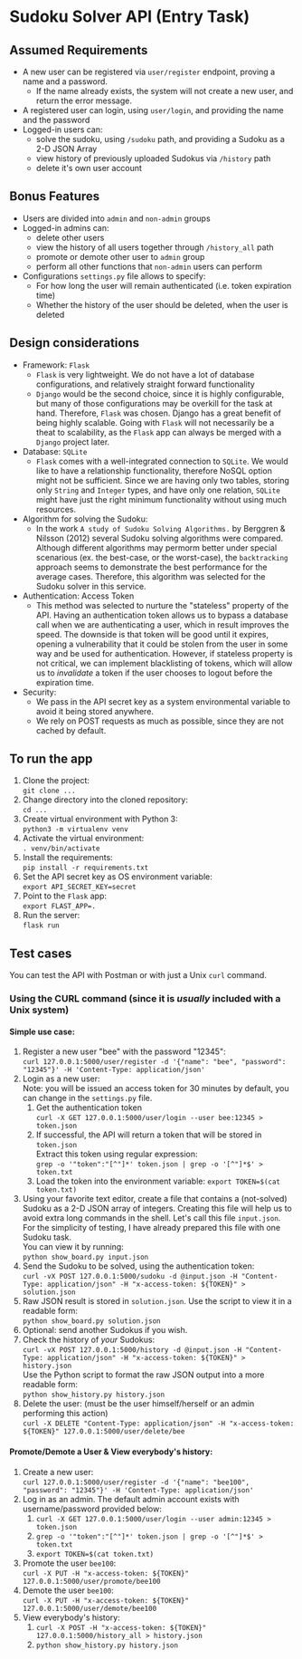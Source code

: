 # Sudoku Solver API (Entry Task)

## Assumed Requirements
* A new user can be registered via `user/register` endpoint, proving a name and a password.
	* If the name already exists, the system will not create a new user, and return the error message.
* A registered user can login, using `user/login`, and providing the name and the password
* Logged-in users can:
	* solve the sudoku, using `/sudoku` path, and providing a Sudoku as a 2-D JSON Array
	* view history of previously uploaded Sudokus via `/history` path
	* delete it's own user account

## Bonus Features
* Users are divided into `admin` and `non-admin` groups
* Logged-in admins can:
	* delete other users
	* view the history of all users together through `/history_all` path
	* promote or demote other user to `admin` group
	* perform all other functions that `non-admin` users can perform
* Configurations `settings.py` file allows to specify:
	* For how long the user will remain authenticated (i.e. token expiration time)
	* Whether the history of the user should be deleted, when the user is deleted

## Design considerations
* Framework: `Flask`
	* `Flask` is very lightweight. We do not have a lot of database configurations, and relatively straight forward functionality
	* `Django` would be the second choice, since it is highly configurable, but many of those configurations may be overkill for the task at hand. Therefore, `Flask` was chosen. Django has a great benefit of being highly scalable. Going with `Flask` will not necessarily be a theat to scalability, as the `Flask` app can always be merged with a `Django` project later.
* Database: `SQLite`
	* `Flask` comes with a well-integrated connection to `SQLite`. We would like to have a relationship functionality, therefore NoSQL option might not be sufficient. Since we are having only two tables, storing only `String` and `Integer` types, and have only one relation, `SQLite` might have just the right minimum functionality without using much resources.
* Algorithm for solving the Sudoku:
	* In the work `A study of Sudoku Solving Algorithms.` by Berggren & Nilsson (2012) several Sudoku solving algorithms were compared. Although different algorithms may permorm better under special scenarious (ex. the best-case, or the worst-case), the `backtracking` approach seems to demonstrate the best performance for the average cases. Therefore, this algorithm was selected for the Sudoku solver in this service.
* Authentication: Access Token
    * This method was selected to nurture the "stateless" property of the API. Having an authentication token allows us to bypass a database call when we are authenticating a user, which in result improves the speed. The downside is that token will be good until it expires, opening a vulnerability that it could be stolen from the user in some way and be used for authentication. However, if stateless property is not critical, we can implement blacklisting of tokens, which will allow us to _invalidate_ a token if the user chooses to logout before the expiration time.
* Security:
    * We pass in the API secret key as a system environmental variable to avoid it being stored anywhere.
    * We rely on POST requests as much as possible, since they are not cached by default.

## To run the app
1. Clone the project:<br>
```git clone ...```
2. Change directory into the cloned repository:<br>
```cd ...```
3. Create virtual environment with Python 3:<br>
```python3 -m virtualenv venv```<br>
4. Activate the virtual environment:<br>
```. venv/bin/activate```
5. Install the requirements:<br>
```pip install -r requirements.txt```
6. Set the API secret key as OS environment variable:<br>
```export API_SECRET_KEY=secret```
7. Point to the `Flask` app:<br>
```export FLAST_APP=.```
8. Run the server:<br>
```flask run```

## Test cases
You can test the API with Postman or with just a Unix `curl` command.
### Using the CURL command (since it is _usually_ included with a Unix system)
#### Simple use case:
1. Register a new user "bee" with the password "12345":<br>
```curl 127.0.0.1:5000/user/register -d '{"name": "bee", "password": "12345"}' -H 'Content-Type: application/json'```
2. Login as a new user:<br>
Note: you will be issued an access token for 30 minutes by default, you can change in the `settings.py` file.<br>
    1. Get the authentication token<br>
    ```curl -X GET 127.0.0.1:5000/user/login --user bee:12345 > token.json```<br>
    2. If successful, the API will return a token that will be stored in `token.json`<br>
    Extract this token using regular expression:</br>
    ```grep -o '"token":"[^"]*' token.json | grep -o '[^"]*$' > token.txt```
    3. Load the token into the environment variable:
    ```export TOKEN=$(cat token.txt)```
3. Using your favorite text editor, create a file that contains a (not-solved) Sudoku as a 2-D JSON array of integers. Creating this file will help us to avoid extra long commands in the shell. Let's call this file `input.json`. For the simplicity of testing, I have already prepared this file with one Sudoku task.<br>
You can view it by running:<br>
```python show_board.py input.json```
4. Send the Sudoku to be solved, using the authentication token:<br>
```curl -vX POST 127.0.0.1:5000/sudoku -d @input.json -H "Content-Type: application/json" -H "x-access-token: ${TOKEN}" > solution.json```
5. Raw JSON result is stored in `solution.json`. Use the script to view it in a readable form:<br>
```python show_board.py solution.json```
6. Optional: send another Sudokus if you wish.
7. Check the history of _your_ Sudokus:<br>
```curl -vX POST 127.0.0.1:5000/history -d @input.json -H "Content-Type: application/json" -H "x-access-token: ${TOKEN}" > history.json```<br>
Use the Python script to format the raw JSON output into a more readable form:<br>
```python show_history.py history.json```
8. Delete the user: (must be the user himself/herself or an admin performing this action)<br>
```curl -X DELETE "Content-Type: application/json" -H "x-access-token: ${TOKEN}" 127.0.0.1:5000/user/delete/bee```
#### Promote/Demote a User & View everybody's history:
1. Create a new user:<br>
```curl 127.0.0.1:5000/user/register -d '{"name": "bee100", "password": "12345"}' -H 'Content-Type: application/json'```
2. Log in as an admin. The default admin account exists with username/password provided below:<br>
    1. ```curl -X GET 127.0.0.1:5000/user/login --user admin:12345 > token.json```<br>
    2. ```grep -o '"token":"[^"]*' token.json | grep -o '[^"]*$' > token.txt```<br>
    3. ```export TOKEN=$(cat token.txt)```
3. Promote the user `bee100`:<br>
```curl -X PUT -H "x-access-token: ${TOKEN}" 127.0.0.1:5000/user/promote/bee100```<br>
4. Demote the user `bee100`:<br>
```curl -X PUT -H "x-access-token: ${TOKEN}" 127.0.0.1:5000/user/demote/bee100```<br>
5. View everybody's history:<br>
    1. ```curl -X POST -H "x-access-token: ${TOKEN}" 127.0.0.1:5000/history_all > history.json```<br>
    2. ```python show_history.py history.json```